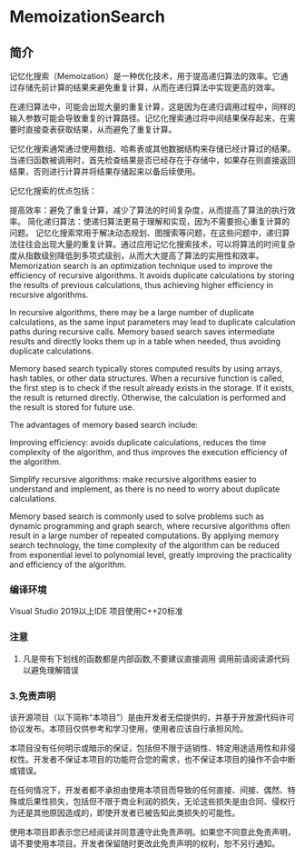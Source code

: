 # MemoizationSearch

## 简介
记忆化搜索（Memoization）是一种优化技术，用于提高递归算法的效率。它通过存储先前计算的结果来避免重复计算，从而在递归算法中实现更高的效率。

在递归算法中，可能会出现大量的重复计算，这是因为在递归调用过程中，同样的输入参数可能会导致重复的计算路径。记忆化搜索通过将中间结果保存起来，在需要时直接查表获取结果，从而避免了重复计算。

记忆化搜索通常通过使用数组、哈希表或其他数据结构来存储已经计算过的结果。当递归函数被调用时，首先检查结果是否已经存在于存储中，如果存在则直接返回结果，否则进行计算并将结果存储起来以备后续使用。

记忆化搜索的优点包括：

提高效率：避免了重复计算，减少了算法的时间复杂度，从而提高了算法的执行效率。
简化递归算法：使递归算法更易于理解和实现，因为不需要担心重复计算的问题。
记忆化搜索常用于解决动态规划、图搜索等问题，在这些问题中，递归算法往往会出现大量的重复计算。通过应用记忆化搜索技术，可以将算法的时间复杂度从指数级别降低到多项式级别，从而大大提高了算法的实用性和效率。
Memorization search is an optimization technique used to improve the efficiency of recursive algorithms. It avoids duplicate calculations by storing the results of previous calculations, thus achieving higher efficiency in recursive algorithms.


In recursive algorithms, there may be a large number of duplicate calculations, as the same input parameters may lead to duplicate calculation paths during recursive calls. Memory based search saves intermediate results and directly looks them up in a table when needed, thus avoiding duplicate calculations.


Memory based search typically stores computed results by using arrays, hash tables, or other data structures. When a recursive function is called, the first step is to check if the result already exists in the storage. If it exists, the result is returned directly. Otherwise, the calculation is performed and the result is stored for future use.


The advantages of memory based search include:


Improving efficiency: avoids duplicate calculations, reduces the time complexity of the algorithm, and thus improves the execution efficiency of the algorithm.

Simplify recursive algorithms: make recursive algorithms easier to understand and implement, as there is no need to worry about duplicate calculations.

Memory based search is commonly used to solve problems such as dynamic programming and graph search, where recursive algorithms often result in a large number of repeated computations. By applying memory search technology, the time complexity of the algorithm can be reduced from exponential level to polynomial level, greatly improving the practicality and efficiency of the algorithm.

### 编译环境
Visual Studio 2019以上IDE
项目使用C++20标准 

### 注意
1. 凡是带有下划线的函数都是内部函数,不要建议直接调用 调用前请阅读源代码以避免理解错误


### 3.免责声明
该开源项目（以下简称“本项目”）是由开发者无偿提供的，并基于开放源代码许可协议发布。本项目仅供参考和学习使用，使用者应该自行承担风险。

本项目没有任何明示或暗示的保证，包括但不限于适销性、特定用途适用性和非侵权性。开发者不保证本项目的功能符合您的需求，也不保证本项目的操作不会中断或错误。

在任何情况下，开发者都不承担由使用本项目而导致的任何直接、间接、偶然、特殊或后果性损失，包括但不限于商业利润的损失，无论这些损失是由合同、侵权行为还是其他原因造成的，即使开发者已被告知此类损失的可能性。

使用本项目即表示您已经阅读并同意遵守此免责声明。如果您不同意此免责声明，请不要使用本项目。开发者保留随时更改此免责声明的权利，恕不另行通知。
